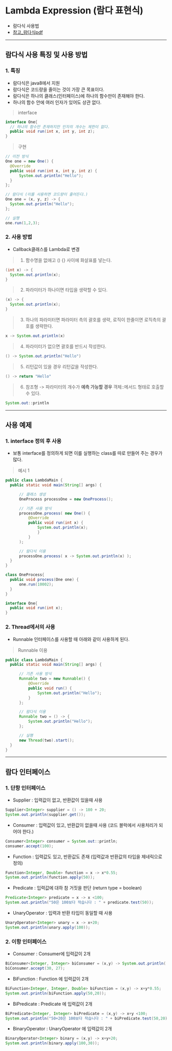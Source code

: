 # Lambda Expression (람다 표현식)
  - 람다식 사용법
  - [참고_람다식pdf](https://github.com/Lee-KyungSeok/Study/blob/master/Java/Contents/LamdaExpression/pdf/Java8_Lambda.pdf)

---

## 람다식 사용 특징 및 사용 방법
  ### 1. 특징
  - 람다식은 java8에서 지원
  - 람다식은 코드량을 줄이는 것이 가장 큰 목표이다.
  - 람다식은 하나의 클래스(인터페이스)에 하나의 함수만이 존재해야 한다.
  - 하나의 함수 안에 여러 인자가 있어도 상관 없다.

  > interface

  ```java
  interface One{
    // 하나의 함수만 존재하지만 인자의 개수는 제한이 없다.
  	public void run(int x, int y, int z);
  }
  ```

  > 구현

  ```Java
  // 이전 방식
  One one = new One() {
    @Override
    public void run(int x, int y, int z) {
        System.out.println("Hello");
    }
  };

  // 람다식 (이를 사용하면 코드량이 줄어든다.)
  One one = (x, y, z) -> {
    System.out.println("Hello");
  };

  // 실행
  one.run(1,2,3);
  ```

  ### 2. 사용 방법
  - Callback클래스를 Lambda로 변경

  >1. 함수명을 없애고 () {} 사이에 화살표를 넣는다.

  ```java
  (int x) -> {
    System.out.println(x);
  }
  ```

  >2. 파라미터가 하나이면 타입을 생략할 수 있다.

  ```java
  (x) -> {
    System.out.println(x);
  }
  ```

  >3. 하나의 파라미터면 파라미터 측의 괄호를 생략, 로직이 한줄이면 로직측의 괄호를 생략한다.

  ```java
  x -> System.out.println(x)
  ```

  >4. 파라미터가 없으면 괄호를 반드시 작성한다.

  ```java
  () -> System.out.println("Hello")
  ```

  >5. 리턴값이 있을 경우 리턴값을 작성한다.

  ```java
  () -> return "Hello"
  ```

  >6. 참조형 -> 파라미터의 개수가 __예측 가능할 경우__ 객체::메서드 형태로 호출할 수 있다.

  ```java
  System.out::println
  ```

---

## 사용 예제
  ### 1. interface 정의 후 사용
  - 보통 interface를 정의하게 되면 이를 실행하는 class를 따로 만들어 주는 경우가 많다.

  > 예시 1

  ```java
  public class LambdaMain {
  	public static void main(String[] args) {

  		// 클래스 생성
  		OneProcess processOne = new OneProcess();

  		// 기존 사용 방식
  		processOne.process( new One() {
  			@Override
  			public void run(int x) {
  				System.out.println(x);
  				}
  			}
  		);

  		// 람다식 이용
  		processOne.process( x -> System.out.println(x) );
  	}
  }

  class OneProcess{
  	public void process(One one) {
  		one.run(10002);
  	}
  }

  interface One{
  	public void run(int x);
  }
  ```

  ### 2. Thread에서의 사용
  - Runnable 인터페이스를 사용할 때 아래와 같이 사용하게 된다.

  > Runnable 이용

  ```java
  public class LambdaMain {
  	public static void main(String[] args) {

  		// 기존 사용 방식
  		Runnable two = new Runnable() {
  			@Override
  			public void run() {
  				System.out.println("Hello");
  			}
  		};

  		// 람다식 이용
  		Runnable two = () -> {
  			System.out.println("Hello");
  		};

  		// 실행
  		new Thread(two).start();
  	}
  }
  ```

  ---

## 람다 인터페이스

  ### 1. 단항 인터페이스
  - Supplier : 입력값이 없고, 반환값이 있을때 사용

  ```java
  Supplier<Integer> supplier = () -> 180 + 20;
  System.out.println(supplier.get());
  ```

  - Consumer : 입력값이 있고, 반환값이 없을때 사용 (코드 블럭에서 사용처리가 되어야 한다.)

  ```java
  Consumer<Integer> consumer = System.out::println;
  consumer.accept(100);
  ```

  - Function : 입력값도 있고, 반환값도 존재 (입력값과 반환값의 타입을 제네릭으로 정의)

  ```java
  Function<Integer, Double> function = x -> x*0.55;
  System.out.println(function.apply(50));
  ```

  - Predicate : 입력값에 대하 참 거짓을 판단 (return type = boolean)

  ```java
  Predicate<Integer> predicate = x -> x <100;
  System.out.println("50은 100보다 작습니다 : " + predicate.test(50));
  ```

  - UnaryOperator : 입력과 반환 타입이 동일할 때 사용

  ```java
  UnaryOperator<Integer> unary = x -> x+20;
  System.out.println(unary.apply(100));
  ```

  ### 2. 이항 인터페이스
  - Consumer : Consumer에 입력값이 2개

  ```java
  BiConsumer<Integer, Integer> biConsumer = (x,y) -> System.out.println( x + y) ;
  biConsumer.accept(30, 27);
  ```

  - BiFunction : Function 에 입력값이 2개

  ```java
  BiFunction<Integer, Integer, Double> biFunction = (x,y) -> x+y*0.55;
  System.out.println(biFunction.apply(50,20));
  ```

  - BiPredicate : Predicate 에 입력값이 2개

  ```java
  BiPredicate<Integer, Integer> biPredicate = (x,y) -> x+y <100;
  System.out.println("50+20은 100보다 작습니다 : " + biPredicate.test(50,20));
  ```

  - BinaryOperator : UnaryOperator 에 입력값이 2개

  ```java
  BinaryOperator<Integer> binary = (x,y) -> x+y+20;
  System.out.println(binary.apply(100,30));
  ```
